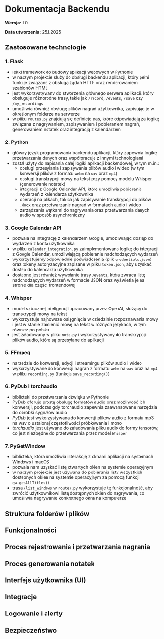# Dokumentacja Backendu

**Wersja:** 1.0

**Data utworzenia:** 25.I.2025

## Zastosowane technologie

### 1. Flask

- lekki framework do budowy aplikacji webowych w Pythonie
- w naszym projekcie służy do obsługi backendu aplikacji, który pełni funkcje związane z obsługą żądań HTTP oraz renderowaniem szablonów HTML
- jest wykorzystywany do stworzenia głównego serwera aplikacji, który obsługuje różnorodne trasy, takie jak `/record`, `/events`, `/save` czy `/my_recordings`
- umożliwia również obsługę plików nagrań użytkownika, zapisując je w określonym folderze na serwerze
- w pliku `routes.py` znajdują się definicje tras, które odpowiadają za logikę związana z nagrywaniem, zapisywaniem i pobieraniem nagrań, generowaniem notatek oraz integracją z kalendarzem

### 2. Python

- główny język programowania backendu aplikacji, który zapewnia logikę przetwarzania danych oraz współpracuje z innymi technologiami
- został użyty do napisania całej logiki aplikacji backendowej, w tym m.in.:
    - obsługi przesyłania i zapisywania plików audio i wideo (w tym konwersji plików z formatu `webm` na `wav` oraz `mp4`)
    - obsługi transkrypcji mowy na tekst przy pomocy modelu Whisper (generowanie notatek)
    - integracji z Google Calendar API, które umożliwia pobieranie wydarzeń z kalendarza użytkownika
    - operacji na plikach, takich jak zapisywanie transkrypcji do plików `.docx` oraz przetwarzanie nagrań w formatach audio i wideo
    - zarządzania wątkami do nagrywania oraz przetwarzania danych audio w sposób asynchroniczny

### 3. Google Calendar API

- pozwala na integrację z kalendarzem Google, umożliwiając dostęp do wydarzeń z konta użytkownika
- w pliku `calendar_integration.py` zaimplementowano logikę do integracji z Google Calendar, umożliwiającą pobieranie nadchodzących wydarzeń
- wykorzystujemy odpowiednie poświadczenia (plik `credentials.json`) oraz tokeny autoryzacyjne zapisane w pliku `token.json`, aby uzyskać dostęp do kalendarza użytkownika
- dostępne jest również wywołanie trasy `/events`, która zwraca listę nadchodzących wydarzeń w formacie JSON oraz wyświetla je na stronie dla części frontendowej

### 4. Whisper

- model sztucznej inteligencji opracowany przez OpenAI, służący do transkrypcji mowy na tekst
- wykorzystuje najnowsze osiągnięcia w dziedzinie rozpoznawania mowy i jest w stanie zamienić mowę na tekst w różnych językach, w tym również po polsku
- jest załadowany w pliku `note.py` i wykorzystywany do transkrypcji plików audio, które są przesyłane do aplikacji

### 5. FFmpeg

- narzędzie do konwersji, edycji i streamingu plików audio i wideo
- wykorzystywane do konwersji nagrań z formatu `webm` na `wav` oraz na `mp4` w pliku `recording.py` (funkcja `save_recording()`)

### 6. PyDub i torchaudio

- biblioteki do przetwarzania dźwięku w Pythonie
- PyDub oferuje prostą obsługę formatów audio oraz możliwość ich konwersji, podczas gdy torchaudio zapewnia zaawansowane narzędzia do obróbki sygnałów audio
- _PyDub_ jest wykorzystywana do konwersji plików audio z formatu mp3 na wav o ustalonej częstotliwości próbkowania i mono
- _torchaudio_ jest używane do załadowania pliku audio do formy tensorów, co jest niezbędne do przetwarzania przez model `Whisper`

### 7. PyGetWindow

- biblioteka, która umożliwia interakcję z oknami aplikacji na systemach Windows i macOS
- pozwala nam uzyskać listę otwartych okien na systemie operacyjnym
- w naszym projekcie jest używana do pobierania listy wszystkich dostępnych okien na systemie operacyjnym za pomocą funkcji `gw.getAllTitles()`
- trasa `/list_windows` w `routes.py` wykorzystuje tę funkcjonalność, aby zwrócić użytkownikowi listę dostępnych okien do nagrywania, co umożliwia nagrywanie konkretnego okna na komputerze

## Struktura folderów i plików


## Funkcjonalności


## Proces rejestrowania i przetwarzania nagrania


## Proces generowania notatek


## Interfejs użytkownika (UI)


## Integracje


## Logowanie i alerty


## Bezpieczeństwo

